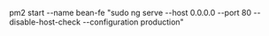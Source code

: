 
pm2 start --name bean-fe "sudo ng serve --host 0.0.0.0 --port 80 --disable-host-check --configuration production"